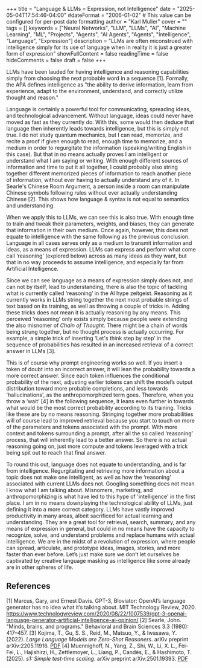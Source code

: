 +++
title = "Language & LLMs = Expression, not Intelligence"
date = "2025-05-04T17:54:46-04:00"
#dateFormat = "2006-01-02" # This value can be configured for per-post date formatting
author = "Karl Muller"
cover = ""
tags = []
keywords = ["Neural Networks", "LLM", "LLMs", "AI", "Machine Learning", "ML", "Projects", "Agents", "AI Agents", "Agents", "Intelligence", "Language", "Expression"]
description = "LLMs are often miconstrued with intelligence simply for its use of language when in reality it is just a greater form of expression"
showFullContent = false
readingTime = false
hideComments = false
draft = false
+++

LLMs have been lauded for having intelligence and reasoning capabilities simply from choosing the next probable word in a sequence [1]. 
Formally, the APA defines intelligence as "the ability to derive information, learn from experience, adapt to the environment, understand, and correctly utilize thought and reason." 

Language is certainly a powerful tool for communicating, spreading ideas, and technological advancement. Without language, ideas could never have moved as fast as they currently do. With this, some would then deduce that language then inherently leads towards intelligence, but this is simply not true. I do not study quantum mechanics, but I can read, memorize, and recite a proof if given enough to read, enough time to memorize, and a medium in order to regurgitate the information (speaking/writing English in this case). But that in no means actually proves I am intelligent or understand what I am saying or writing. With enough different sources of information and time to put it all together, I could probably also string together different memorized pieces of information to reach another piece of information, without ever having to actually understand any of it. In Searle's Chinese Room Argument, a person inside a room can manipulate Chinese symbols following rules without ever actually understanding Chinese [2]. This shows how language & syntax is not equal to semantics and understanding.

When we apply this to LLMs, we can see this is also true. With enough time to train and tweak their parameters, weights, and biases, they can generate that information in their own medium. Once again, however, this does not equate to intelligence with the same following as the previous conclusion. Language in all cases serves only as a medium to transmit information and ideas, as a means of expression. LLMs can express and perform what come call ‘reasoning’ (explored below) across as many ideas as they want, but that in no way proceeds to assume intelligence, and especially far from Artificial Intelligence.

Since we can see language as a means of expression simply does not, and can not by itself, lead to understanding, there is also the topic of tackling what is currently called ‘reasoning’ in the AI hype zeitgeist. Reasoning as it currently works in LLMs string together the next most probable strings of text based on its training, as well as throwing a couple of tricks in. Adding these tricks does not mean it is actually reasoning by any means. This perceived 'reasoning' only exists simply because people were extending the also misnomer of *Chain of Thought*. There might be a chain of words being strung together, but no thought process is actually occurring. For example, a simple trick of inserting ‘Let's think step by step’ in the sequence of probabilities has resulted in an increased retrieval of a correct answer in LLMs [3].

This is of course why prompt engineering works so well. If you insert a token of doubt into an incorrect answer, it will lean the probability towards a more correct answer. Since each token influences the conditional probability of the next, adjusting earlier tokens can shift the model’s output distribution toward more probable completions, and less towards 'hallucinations', as the anthropomorphized term goes. Therefore, when you throw a ‘wait’ [4] in the following sequence, it leans even further in towards what would be the most correct probability according to its training. Tricks like these are by no means reasoning. Stringing together more probabilities will of course lead to improved retrieval because you start to touch on more of the parameters and tokens associated with the prompt. With more context and tokens surrounding a prompt, after all the so called ‘reasoning’ process, that will inherently lead to a better answer. So there is no actual reasoning going on, just more compute and tokens leveraged with a trick being spit out to reach that final answer. 

To round this out, language does not equate to understanding, and is far from intelligence. Regurgitating and retrieving more information about a topic does not make one intelligent, as well as how the ‘reasoning’ associated with current LLMs does not. Googling something does not mean I know what I am talking about. Misnomers, marketing, and anthropomorphizing is what have led to this hype of 'intelligence' in the first place. I am in no means downplaying the technological ability of LLMs, just defining it into a more correct category. LLMs have vastly improved productivity in many areas, albeit sacrificed for actual learning and understanding. They are a great tool for retrieval, search, summary, and any means of expression in general, but could in no means have the capacity to recognize, solve, and understand problems and replace humans with actual intelligence. We are in the midst of a revolution of expression, where people can spread, articulate, and prototype ideas, images, stories, and more faster than ever before. Let’s just make sure we don’t let ourselves be captivated by creative language masking as intelligence like some already are in other spheres of life.


## References

[1] Marcus, Gary, and Ernest Davis. GPT-3, Bloviator: OpenAI’s language generator has no idea what it’s talking about. MIT Technology Review, 2020.
https://www.technologyreview.com/2020/08/22/1007539/gpt-3-openai-language-generator-artificial-intelligence-ai-opinion/
[2] Searle, John. "Minds, brains, and programs." Behavioral and Brain Sciences 3.3 (1980): 417–457.
[3] Kojima, T., Gu, S. S., Reid, M., Matsuo, Y., & Iwasawa, Y. (2022). *Large Language Models are Zero-Shot Reasoners*. arXiv preprint arXiv:2205.11916. [PDF](https://arxiv.org/pdf/2205.11916)
[4] Muennighoff, N., Yang, Z., Shi, W., Li, X. L., Fei-Fei, L., Hajishirzi, H., Zettlemoyer, L., Liang, P., Candès, E., & Hashimoto, T. (2025). *s1: Simple test-time scaling*. arXiv preprint arXiv:2501.19393. [PDF](https://arxiv.org/pdf/2501.19393)


